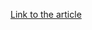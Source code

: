 [Link to the article](https://www.trendmicro.com/en_us/research/24/l/python-based-nodestealer.html)

